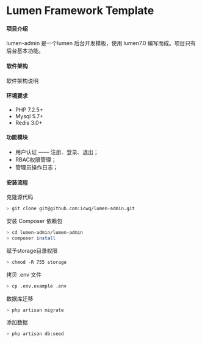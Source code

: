 # Lumen Framework Template
 
#### 项目介绍
lumen-admin 是一个lumen 后台开发模板，使用 lumen7.0 编写而成。项目只有后台基本功能。

#### 软件架构
软件架构说明

#### 环境要求
- PHP 7.2.5+
- Mysql 5.7+
- Redis 3.0+

#### 功能模块
- 用户认证 —— 注册、登录、退出；
- RBAC权限管理；
- 管理员操作日志；

#### 安装流程
克隆源代码
```bash
> git clone git@github.com:icwq/lumen-admin.git
```

安装 Composer 依赖包
```bash
> cd lumen-admin/lumen-admin
> composer install
```

赋予storage目录权限
```bash
> chmod -R 755 storage
```

拷贝 .env 文件
```bash
> cp .env.example .env
```

数据库迁移
```bash
> php artisan migrate 
```

添加数据
```bash
> php artisan db:seed
```
